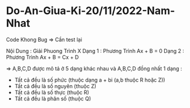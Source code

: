 # Do-An-Giua-Ki-20/11/2022-Nam-Nhat
Code Khong Bug => Cần test lại 

Nội Dung : Giải Phuong Trình X 
Dạng 1 : Phương Trình Ax + B = 0 
Dạng 2 : Phương Trình Ax + B = Cx + D

=> A,B,C,D được mô tả ở 5 dạng khác nhau và A,B,C,D đồng nhất 1 dạng : 
+ Tất cả đều là số phức (thuộc dạng a + bi (a,b thuộc R hoặc Z))
+ Tất cả đều là số nguyên (thuộc Z)
+ Tất cả đều là số thực (thuộc R) 
+ Tất cả đều là phân số (thuộc Q)
